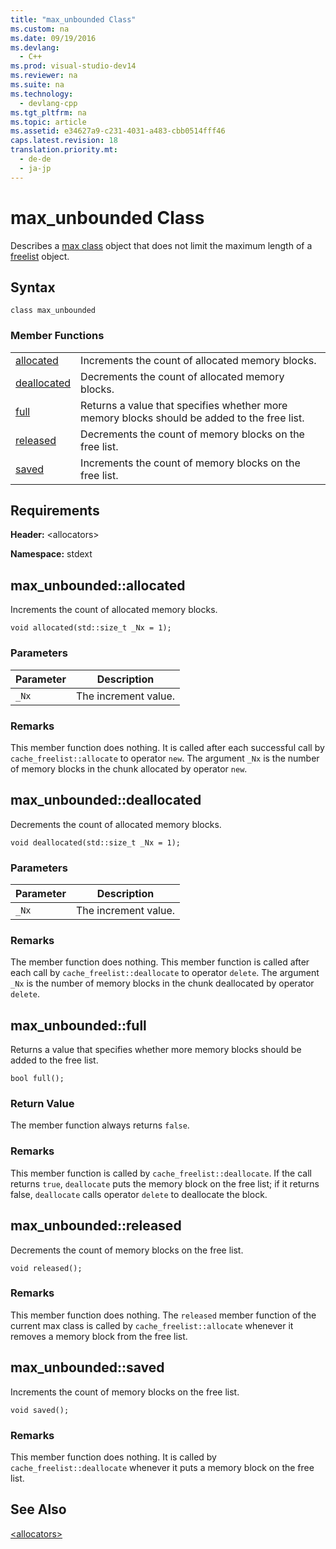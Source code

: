 ```yaml
---
title: "max_unbounded Class"
ms.custom: na
ms.date: 09/19/2016
ms.devlang: 
  - C++
ms.prod: visual-studio-dev14
ms.reviewer: na
ms.suite: na
ms.technology: 
  - devlang-cpp
ms.tgt_pltfrm: na
ms.topic: article
ms.assetid: e34627a9-c231-4031-a483-cbb0514fff46
caps.latest.revision: 18
translation.priority.mt: 
  - de-de
  - ja-jp
---
```

# max_unbounded Class
Describes a [max class](../vs140/-allocators-.md) object that does not limit the maximum length of a [freelist](../vs140/freelist-Class.md) object.  
  
## Syntax  
  
```  
class max_unbounded  
```  
  
### Member Functions  
  
|||  
|-|-|  
|[allocated](#max_unbounded__allocated)|Increments the count of allocated memory blocks.|  
|[deallocated](#max_unbounded__deallocated)|Decrements the count of allocated memory blocks.|  
|[full](#max_unbounded__full)|Returns a value that specifies whether more memory blocks should be added to the free list.|  
|[released](#max_unbounded__released)|Decrements the count of memory blocks on the free list.|  
|[saved](#max_unbounded__saved)|Increments the count of memory blocks on the free list.|  
  
## Requirements  
 **Header:** <allocators\>  
  
 **Namespace:** stdext  
  
##  <a name="max_unbounded__allocated"></a>  max_unbounded::allocated  
 Increments the count of allocated memory blocks.  
  
```  
void allocated(std::size_t _Nx = 1);  
```  
  
### Parameters  
  
|Parameter|Description|  
|---------------|-----------------|  
|`_Nx`|The increment value.|  
  
### Remarks  
 This member function does nothing. It is called after each successful call by `cache_freelist::allocate` to operator `new`. The argument `_Nx` is the number of memory blocks in the chunk allocated by operator `new`.  
  
##  <a name="max_unbounded__deallocated"></a>  max_unbounded::deallocated  
 Decrements the count of allocated memory blocks.  
  
```  
void deallocated(std::size_t _Nx = 1);  
```  
  
### Parameters  
  
|Parameter|Description|  
|---------------|-----------------|  
|`_Nx`|The increment value.|  
  
### Remarks  
 The member function does nothing. This member function is called after each call by `cache_freelist::deallocate` to operator `delete`. The argument `_Nx` is the number of memory blocks in the chunk deallocated by operator `delete`.  
  
##  <a name="max_unbounded__full"></a>  max_unbounded::full  
 Returns a value that specifies whether more memory blocks should be added to the free list.  
  
```  
bool full();  
```  
  
### Return Value  
 The member function always returns `false`.  
  
### Remarks  
 This member function is called by `cache_freelist::deallocate`. If the call returns `true`, `deallocate` puts the memory block on the free list; if it returns false, `deallocate` calls operator `delete` to deallocate the block.  
  
##  <a name="max_unbounded__released"></a>  max_unbounded::released  
 Decrements the count of memory blocks on the free list.  
  
```  
void released();  
```  
  
### Remarks  
 This member function does nothing. The `released` member function of the current max class is called by `cache_freelist::allocate` whenever it removes a memory block from the free list.  
  
##  <a name="max_unbounded__saved"></a>  max_unbounded::saved  
 Increments the count of memory blocks on the free list.  
  
```  
void saved();  
```  
  
### Remarks  
 This member function does nothing. It is called by `cache_freelist::deallocate` whenever it puts a memory block on the free list.  
  
## See Also  
 [<allocators\>](../vs140/-allocators-.md)